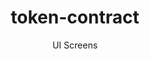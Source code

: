 ---
layout: embed
permalink: apps/minting/business-processes/token-contract/ui-screens
lang: en
page_id: apps-minting-business-processes-token-contract-screens

title: token-contract
subtitle: UI Screens
backUrl: /apps/minting/business-processes/token-contract

description: Screens
---